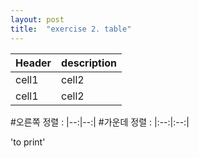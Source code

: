 ```yaml
---
layout: post
title:  "exercise 2. table"
---
```


<!-- Table -->

|Header|description|
|--|--|
|cell1|cell2|
|cell1|cell2|

#오른쪽 정렬 : |--:|--:|
#가운데 정렬 : |:--:|:--:|


'to print'
